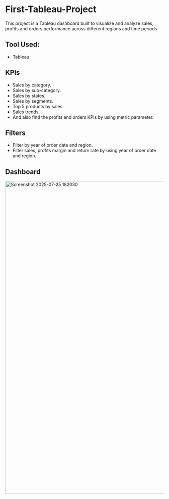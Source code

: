 # First-Tableau-Project
This project is a Tableau dashboard built to visualize and analyze sales, profits and orders performance across different regions and time periods
## Tool Used:
- Tableau
## KPIs
- Sales by category.
- Sales by sub-category.
- Sales by states.
- Sales by segments.
- Top 5 products by sales.
- Sales trends.
- And also find the profits and orders KPIs by using metric parameter.
## Filters
- Filter by year of order date and region.
- Filter sales, profits margin and return rate by using year of order date and region.
## Dashboard
 <img width="1918" height="990" alt="Screenshot 2025-07-25 182030" src="https://github.com/user-attachments/assets/eccb883c-1aeb-4757-8fd2-046f717a4649" />
